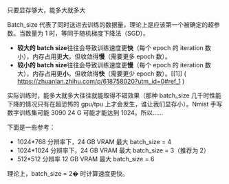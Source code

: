 只要显存够大，能多大就多大

Batch_size 代表了同时送进去训练的数据量，理论上是应该第一个被确定的超参数。当数量为 1 时，等同于随机梯度下降法（SGD）。

-   **较大的 batch size**往往会导致训练速度更**快**（每个 epoch 的 iteration 数小），内存占用更**大**，但收敛得**慢**（需要更多 epoch 数）。
-   **较小的 batch size**往往会导致训练速度更**慢**（每个 epoch 的 iteration 数大），内存占用更**小**，但收敛得**快**（需要更少 epoch 数）。[[1]] ( https://zhuanlan.zhihu.com/p/618758020?utm_id=0#ref_1 )

实际训练时，能多大就多大往往就能取得不错效果（那种 batch_size 几千时性能下降的情况只有在超恐怖的 gpu/tpu 上才会发生，谁让我们显存小）。Nmist 手写数字训练集可能 3090 24 G 可能才能达到 1024。所以……

下面是一些参考：

-   1024*768 分辨率下，24 GB VRAM 最大 batch_size = 4
-   1024*1024 分辨率下，24 GB VRAM 最大 batch_size = 3（推荐为 2）
-   512*512 分辨率 12 GB VRAM 最大 batch_size = 6

理论上，batch_size = 2� 时计算速度更快。